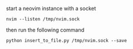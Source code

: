 start a neovim instance with a socket

```
nvim --listen /tmp/nvim.sock
```

then run the following command

```
python insert_to_file.py /tmp/nvim.sock --save
```
